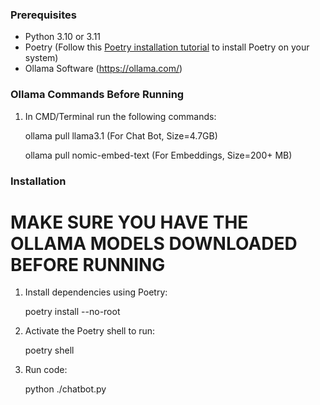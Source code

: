 ### Prerequisites

- Python 3.10 or 3.11
- Poetry (Follow this [Poetry installation tutorial](https://python-poetry.org/docs/#installation) to install Poetry on your system)
- Ollama Software (https://ollama.com/)

### Ollama Commands Before Running

1. In CMD/Terminal run the following commands:

    ollama pull llama3.1 (For Chat Bot, Size=4.7GB)

    ollama pull nomic-embed-text (For Embeddings, Size=200+ MB)

### Installation

# MAKE SURE YOU HAVE THE OLLAMA MODELS DOWNLOADED BEFORE RUNNING

1. Install dependencies using Poetry:

   poetry install --no-root

2. Activate the Poetry shell to run:

   poetry shell

3. Run code:

    python ./chatbot.py